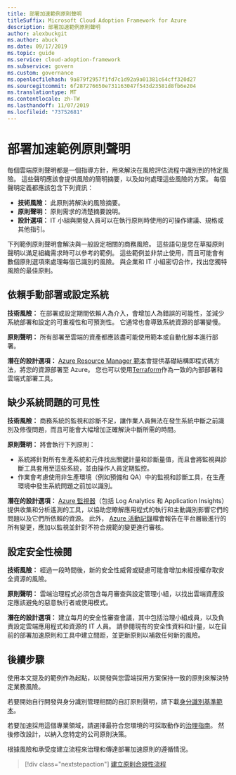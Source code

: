 ```yaml
---
title: 部署加速範例原則聲明
titleSuffix: Microsoft Cloud Adoption Framework for Azure
description: 部署加速範例原則聲明
author: alexbuckgit
ms.author: abuck
ms.date: 09/17/2019
ms.topic: guide
ms.service: cloud-adoption-framework
ms.subservice: govern
ms.custom: governance
ms.openlocfilehash: 9a879f2957f1fd7c1d92a9a01381c64cff320d27
ms.sourcegitcommit: 6f287276650e731163047f543d23581d8fb6e204
ms.translationtype: MT
ms.contentlocale: zh-TW
ms.lasthandoff: 11/07/2019
ms.locfileid: "73752681"
---
```

# <a name="deployment-acceleration-sample-policy-statements"></a>部署加速範例原則聲明

每個雲端原則聲明都是一個指導方針，用來解決在風險評估流程中識別到的特定風險。 這些聲明應該會提供風險的簡明摘要，以及如何處理這些風險的方案。 每個聲明定義都應該包含下列資訊：

- **技術風險：** 此原則將解決的風險摘要。
- **原則聲明：** 原則需求的清楚摘要說明。
- **設計選項：** IT 小組與開發人員可以在執行原則時使用的可操作建議、規格或其他指引。

下列範例原則聲明會解決與一般設定相關的商務風險。 這些語句是您在草擬原則聲明以滿足組織需求時可以參考的範例。 這些範例並非禁止使用，而且可能會有數個原則選項來處理每個已識別的風險。 與企業和 IT 小組密切合作，找出您獨特風險的最佳原則。

## <a name="reliance-on-manual-deployment-or-configuration-of-systems"></a>依賴手動部署或設定系統

**技術風險：** 在部署或設定期間依賴人為介入，會增加人為錯誤的可能性，並減少系統部署和設定的可重複性和可預測性。 它通常也會導致系統資源的部署變慢。

**原則聲明：** 所有部署至雲端的資產都應該盡可能使用範本或自動化腳本進行部署。

**潛在的設計選項：** [Azure Resource Manager 範本](https://docs.microsoft.com/azure/azure-resource-manager/template-deployment-overview)會提供基礎結構即程式碼方法，將您的資源部署至 Azure。 您也可以使用[Terraform](https://docs.microsoft.com/azure/terraform/terraform-overview)作為一致的內部部署和雲端式部署工具。

## <a name="lack-of-visibility-into-system-issues"></a>缺少系統問題的可見性

**技術風險：** 商務系統的監視和診斷不足，讓作業人員無法在發生系統中斷之前識別及修復問題，而且可能會大幅增加正確解決中斷所需的時間。

**原則聲明：** 將會執行下列原則：

- 系統將針對所有生產系統和元件找出關鍵計量和診斷量值，而且會將監視與診斷工具套用至這些系統，並由操作人員定期監控。
- 作業會考慮使用非生產環境（例如預備和 QA）中的監視和診斷工具，在生產環境中發生系統問題之前加以識別。

**潛在的設計選項：** [Azure 監視器](https://docs.microsoft.com/azure/azure-monitor)（包括 Log Analytics 和 Application Insights）提供收集和分析遙測的工具，以協助您瞭解應用程式的執行和主動識別影響它們的問題以及它們所依賴的資源。 此外， [Azure 活動記錄](https://docs.microsoft.com/azure/azure-monitor/platform/activity-logs-overview)檔會報告在平台層級進行的所有變更，應加以監視並針對不符合規範的變更進行審核。

## <a name="configuration-security-reviews"></a>設定安全性檢閱

**技術風險：** 經過一段時間後，新的安全性威脅或疑慮可能會增加未經授權存取安全資源的風險。

**原則聲明：** 雲端治理程式必須包含每月審查與設定管理小組，以找出雲端資產設定應該避免的惡意執行者或使用模式。

**潛在的設計選項：** 建立每月的安全性審查會議，其中包括治理小組成員，以及負責設定雲端應用程式和資源的 IT 人員。 請參閱現有的安全性資料和計量，以在目前的部署加速原則和工具中建立間距，並更新原則以補救任何新的風險。

## <a name="next-steps"></a>後續步驟

使用本文提及的範例作為起點，以開發與您雲端採用方案保持一致的原則來解決特定業務風險。

若要開始自行開發與身分識別管理相關的自訂原則聲明，請下載[身分識別基準範本](../identity-baseline/template.md)。

若要加速採用這個專業領域，請選擇最符合您環境的可採取動作的[治理指南](../guides/index.md)。 然後修改設計，以納入您特定的公司原則決策。

根據風險和承受度建立流程來治理和傳達部署加速原則的遵循情況。

> [!div class="nextstepaction"]
> [建立原則合規性流程](./compliance-processes.md)
